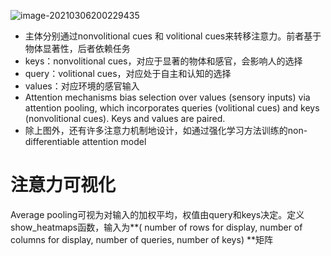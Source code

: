 ![image-20210306200229435](D:\ProgramData\gitRepos\notebook\d2l\注意力\images\image-20210306200229435.png)

* 主体分别通过nonvolitional cues 和 volitional cues来转移注意力。前者基于物体显著性，后者依赖任务
* keys：nonvolitional cues，对应于显著的物体和感官，会影响人的选择
* query：volitional cues，对应处于自主和认知的选择
* values：对应环境的感官输入
* Attention mechanisms bias selection over values (sensory inputs) via attention pooling, which incorporates queries (volitional cues) and keys (nonvolitional cues). Keys and values are paired.
* 除上图外，还有许多注意力机制地设计，如通过强化学习方法训练的non-differentiable attention model 

# 注意力可视化

Average pooling可视为对输入的加权平均，权值由query和keys决定。定义show_heatmaps函数，输入为**( number of rows for display, number of columns for display, number of queries, number of keys) **矩阵